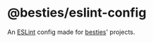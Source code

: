 # @besties/eslint-config

An [ESLint](https://eslint.org/) config made for [besties](https://besties.house)' projects.
